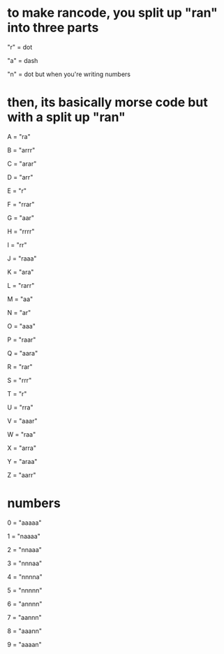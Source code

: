 # to make rancode, you split up "ran" into three parts

  

"r" = dot

"a" = dash

"n" = dot but when you're writing numbers

  

# then, its basically morse code but with a split up "ran"

  

A = "ra"

B = "arrr"

C = "arar"

D = "arr"

E = "r"

F = "rrar"

G = "aar"

H = "rrrr"

I = "rr"

J = "raaa"

K = "ara"

L = "rarr"

M = "aa"

N = "ar"

O = "aaa"

P = "raar"

Q = "aara"

R = "rar"

S = "rrr"

T = "r"

U = "rra"

V = "aaar"

W = "raa"

X = "arra"

Y = "araa"

Z = "aarr"

# numbers

0 = "aaaaa"

1 = "naaaa"

2 = "nnaaa"

3 = "nnnaa"

4 = "nnnna"

5 = "nnnnn"

6 = "annnn"

7 = "aannn"

8 = "aaann"

9 = "aaaan"
